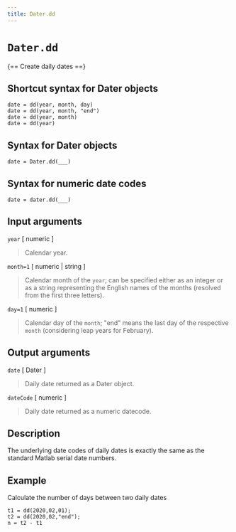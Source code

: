 ```yaml
---
title: Dater.dd
---
```


# `Dater.dd`

{== Create daily dates ==}


## Shortcut syntax for Dater objects

    date = dd(year, month, day)
    date = dd(year, month, "end")
    date = dd(year, month)
    date = dd(year)


## Syntax for Dater objects

    date = Dater.dd(___)


## Syntax for numeric date codes

    date = dater.dd(___)


## Input arguments

`year` [ numeric ] 
> 
> Calendar year.
> 

`month=1` [ numeric | string ] 
> 
> Calendar month of the `year`; can be specified either as an integer
> or as a string representing the English names of the months (resolved
> from the first three letters).
> 

`day=1` [ numeric ]
> 
> Calendar day of the `month`; "end" means the last day of the respective `month`
> (considering leap years for February).
> 


## Output arguments

`date` [ Dater ]

> Daily date returned as a Dater object.


`dateCode` [ numeric ]

> Daily date returned as a numeric datecode.


## Description

The underlying date codes of daily dates is exactly the same as the
standard Matlab serial date numbers.


## Example

Calculate the number of days between two daily dates

    t1 = dd(2020,02,01);
    t2 = dd(2020,02,"end");
    n = t2 - t1

